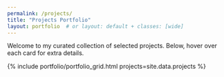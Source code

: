 ```yaml
---
permalink: /projects/
title: "Projects Portfolio"
layout: portfolio  # or layout: default + classes: [wide]
---
```


<div class="page__content">
Welcome to my curated collection of selected projects. Below, hover over each card for extra details.

{% include portfolio/portfolio_grid.html projects=site.data.projects %}
</div>